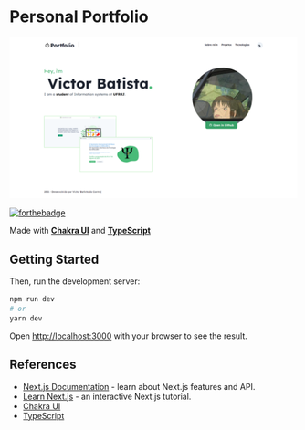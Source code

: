 # Personal Portfolio

<img src="./printPortfolio.png"/>

[![forthebadge](https://forthebadge.com/images/badges/made-with-typescript.svg)](https://forthebadge.com)


Made with [**Chakra UI**](https://chakra-ui.com) and [**TypeScript**](https://www.typescriptlang.org) 

## Getting Started

Then, run the development server:

```bash
npm run dev
# or
yarn dev
```

Open [http://localhost:3000](http://localhost:3000) with your browser to see the result.

## References

- [Next.js Documentation](https://nextjs.org/docs) - learn about Next.js features and API.
- [Learn Next.js](https://nextjs.org/learn) - an interactive Next.js tutorial.
- [Chakra UI](https://chakra-ui.com)
- [TypeScript](https://www.typescriptlang.org)

